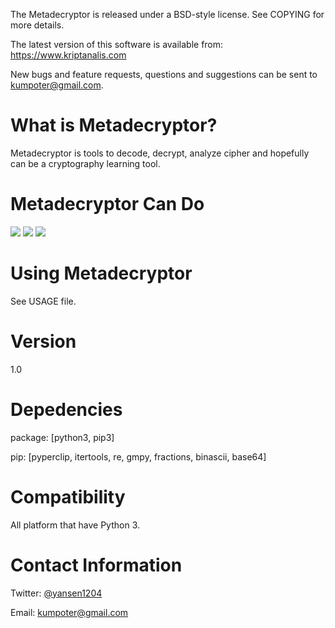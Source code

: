 The Metadecryptor is released under a BSD-style license. See COPYING for more details.

The latest version of this software is available from: https://www.kriptanalis.com

New bugs and feature requests, questions and suggestions can be sent to kumpoter@gmail.com.

# What is Metadecryptor?
Metadecryptor is tools to decode, decrypt, analyze cipher and hopefully can be a cryptography learning tool.

# Metadecryptor Can Do
![](http://4.bp.blogspot.com/-1tjifdb1n7Q/VZbFQGHlSXI/AAAAAAAABLo/ZwE_FqDDuLs/s640/2015-07-03-105552_1366x768_scrot.png)
![](http://4.bp.blogspot.com/-zVGyG4UoRyM/VZbFUKfR6GI/AAAAAAAABLw/rmRAa9bVM28/s640/2015-07-03-105614_1366x766_scrot.png)
![](http://4.bp.blogspot.com/-JDN6ZtatXaw/VZbFW2CiW4I/AAAAAAAABL4/3w3mVT6I5yQ/s640/2015-07-03-105705_1366x766_scrot.png)

# Using Metadecryptor
See USAGE file.

# Version
1.0

# Depedencies
package: [python3, pip3]

pip: [pyperclip, itertools, re, gmpy, fractions, binascii, base64]

# Compatibility
All platform that have Python 3.

# Contact Information
Twitter: [@yansen1204](https://twitter.com/yansen1204)

Email: kumpoter@gmail.com
